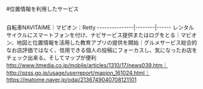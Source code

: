 #位置情報を利用したサービス
##
自転車NAVITAIME｜マピオン｜Retty
---------------|--------|------
レンタルサイクルにスマートフォンを付け、ナビサービス提供またはログをとる｜マピオン、地図と位置情報を活用した教育アプリの提供を開始｜グルメサービス総合的なお店評価ではなく、信用できる個人の投稿にフォーカスし、気になったお店をチェック出来る。そしてマップが便利
http://www.itmedia.co.jp/mobile/articles/1310/17/news039.htm｜http://qzss.go.jp/usage/userreport/mapion_161024.html｜https://matome.naver.jp/odai/2136749040708121101
